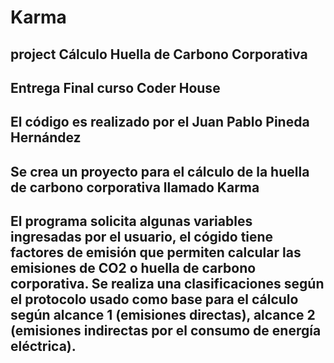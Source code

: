 # Karma
## project Cálculo Huella de Carbono Corporativa
## Entrega Final curso Coder House
## El código es realizado por el Juan Pablo Pineda Hernández
## Se crea un proyecto para el cálculo de la huella de carbono corporativa llamado Karma
## El programa solicita algunas variables ingresadas por el usuario, el cógido tiene factores de emisión que permiten calcular las emisiones de CO2 o huella de carbono corporativa. Se realiza una clasificaciones según el protocolo usado como base para el cálculo según alcance 1 (emisiones directas), alcance 2 (emisiones indirectas por el consumo de energía eléctrica).
